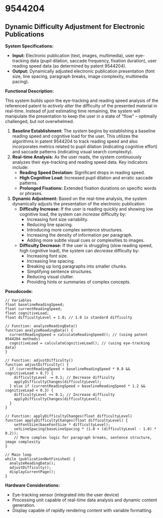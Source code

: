 # 9544204

## Dynamic Difficulty Adjustment for Electronic Publications

**System Specifications:**

*   **Input:** Electronic publication (text, images, multimedia), user eye-tracking data (pupil dilation, saccade frequency, fixation duration), user reading speed data (as determined by patent 9544204).
*   **Output:** Dynamically adjusted electronic publication presentation (font size, line spacing, paragraph breaks, image complexity, multimedia pacing).

**Functional Description:**

This system builds upon the eye-tracking and reading speed analysis of the referenced patent to *actively alter* the difficulty of the presented material in real-time.  Instead of *just* estimating time remaining, the system will manipulate the presentation to keep the user in a state of "flow" – optimally challenged, but not overwhelmed.

1.  **Baseline Establishment:** The system begins by establishing a baseline reading speed and cognitive load for the user. This utilizes the algorithms in patent 9544204 to track reading speed and also incorporates metrics related to pupil dilation (indicating cognitive effort) and saccade patterns (indicating visual search complexity).
2.  **Real-time Analysis:**  As the user reads, the system continuously analyzes their eye-tracking and reading speed data. Key indicators include:
    *   **Reading Speed Deviation:** Significant drops in reading speed.
    *   **High Cognitive Load:**  Increased pupil dilation and erratic saccade patterns.
    *   **Prolonged Fixations:**  Extended fixation durations on specific words or phrases.
3.  **Dynamic Adjustment:**  Based on the real-time analysis, the system dynamically adjusts the presentation of the electronic publication:
    *   **Difficulty Increase:** If the user is reading quickly and showing low cognitive load, the system can *increase* difficulty by:
        *   Increasing font size variability.
        *   Reducing line spacing.
        *   Introducing more complex sentence structures.
        *   Increasing the density of information per paragraph.
        *   Adding more subtle visual cues or complexities to images.
    *   **Difficulty Decrease:** If the user is struggling (slow reading speed, high cognitive load), the system can *decrease* difficulty by:
        *   Increasing font size.
        *   Increasing line spacing.
        *   Breaking up long paragraphs into smaller chunks.
        *   Simplifying sentence structures.
        *   Reducing visual clutter.
        *   Providing hints or summaries of complex concepts.

**Pseudocode:**

```
// Variables
float baselineReadingSpeed;
float currentReadingSpeed;
float cognitiveLoad;
float difficultyLevel = 1.0; // 1.0 is standard difficulty

// Function: analyzeReadingData()
function analyzeReadingData() {
  currentReadingSpeed = calculateReadingSpeed(); // (using patent 9544204 methods)
  cognitiveLoad = calculateCognitiveLoad(); // (using eye-tracking data)
}

// Function: adjustDifficulty()
function adjustDifficulty() {
  if (currentReadingSpeed < baselineReadingSpeed * 0.8 && cognitiveLoad > 0.7) {
    difficultyLevel -= 0.1; // Decrease difficulty
    applyDifficultyChanges(difficultyLevel);
  } else if (currentReadingSpeed > baselineReadingSpeed * 1.2 && cognitiveLoad < 0.3) {
    difficultyLevel += 0.1; // Increase difficulty
    applyDifficultyChanges(difficultyLevel);
  }
}

// Function: applyDifficultyChanges(float difficultyLevel)
function applyDifficultyChanges(float difficultyLevel) {
    setFontSize(baseFontSize * difficultyLevel);
    setLineSpacing(baseLineSpacing * (1.0 + (difficultyLevel - 1.0) * 0.2));
    // More complex logic for paragraph breaks, sentence structure, image complexity
}

// Main loop
while (publicationNotFinished) {
  analyzeReadingData();
  adjustDifficulty();
  displayCurrentPage();
}
```

**Hardware Considerations:**

*   Eye-tracking sensor (integrated into the user device)
*   Processing unit capable of real-time data analysis and dynamic content generation.
*   Display capable of rapidly rendering content with variable formatting.
